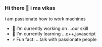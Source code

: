 ### Hi there 👋 i ma vikas 

i am passionate how to work machines 



- 🔭 I’m currently working on ...our skill
- 🌱 I’m currently learning ...c++,javascript
- ⚡ Fun fact: ...talk with passionate people 
